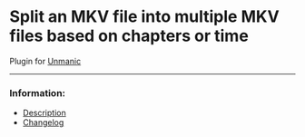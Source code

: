 # Split an MKV file into multiple MKV files based on chapters or time
Plugin for [Unmanic](https://github.com/Unmanic)

---

### Information:

- [Description](description.md)
- [Changelog](changelog.md)
